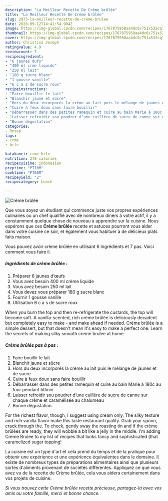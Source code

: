 ```yaml
---
description: "La Meilleur Recette De Crème brûlée"
title: "La Meilleur Recette De Crème brûlée"
slug: 2975-la-meilleur-recette-de-creme-brulee
date: 2020-09-12T14:41:54.904Z
image: https://img-global.cpcdn.com/recipes/1767875958aa4dc0/751x532cq70/creme-brulee-photo-principale-de-la-recette.jpg
thumbnail: https://img-global.cpcdn.com/recipes/1767875958aa4dc0/751x532cq70/creme-brulee-photo-principale-de-la-recette.jpg
cover: https://img-global.cpcdn.com/recipes/1767875958aa4dc0/751x532cq70/creme-brulee-photo-principale-de-la-recette.jpg
author: Christina Joseph
ratingvalue: 4.9
reviewcount: 7
recipeingredient:
- "6 jaunes dufs"
- "400 ml crme liquide"
- "250 ml lait"
- "180 g sucre blanc"
- "1 gousse vanille"
- "6 c a s de sucre roux"
recipeinstructions:
- "Faire bouillir le lait"
- "Blanchir jaune et sûcre"
- "Hors du deux incorporés la crème au lait puis le mélange de jaunes et de sucre"
- "Cuire à feux doux sans faire bouillir"
- "Débarrasser dans des petites ramequin et cuire au bain Marie à 180c au four pendant 50min"
- "Laisser refroidir sou poudrer d’une cuillère de sucre de canne sur chaque crème et caramélisée au chalumeau"
- "Bonne dégustation"
categories:
- Resep
tags:
- crme
- brle

katakunci: crme brle 
nutrition: 278 calories
recipecuisine: Indonesian
preptime: "PT10M"
cooktime: "PT60M"
recipeyield: "2"
recipecategory: Lunch

---
```



![Crème brûlée](https://img-global.cpcdn.com/recipes/1767875958aa4dc0/751x532cq70/creme-brulee-photo-principale-de-la-recette.jpg)

Que vous soyez un étudiant qui commence juste vos propres expériences culinaires ou un chef qualifié avec de nombreux dîners à votre actif, il y a constamment quelque chose de nouveau à apprendre sur la cuisine. Nous espérons que ces <strong> Crème brûlée </strong> recette et astuces pourront vous aider dans votre cuisine ce soir, et également vous habituer à de délicieux plats faits maison.

<!--inarticleads1-->

Vous pouvez avoir crème brûlée en utilisant 6 Ingrédients et 7 pas. Voici comment vous faire il.

##### Ingrédients de crème brûlée :

1. Préparer 6 jaunes d’œufs
1. Vous avez besoin 400 ml crème liquide
1. Vous avez besoin 250 ml lait
1. Vous devez vous préparer 180 g sucre blanc
1. Fournir 1 gousse vanille
1. Utilisation 6 c a s de sucre roux


When you burn the top and then re-refrigerate the custards, the top will become soft. A vanilla-scented, rich crème brûlée is deliciously decadent but completely easy to make - and make ahead if needed. Crème brûlée is a simple dessert, but that doesn&#39;t mean it&#39;s easy to make a perfect one. Learn the secrets of making silky smooth creme brulee at home. 

<!--inarticleads2-->

##### Crème brûlée pas à pas :

1. Faire bouillir le lait
1. Blanchir jaune et sûcre
1. Hors du deux incorporés la crème au lait puis le mélange de jaunes et de sucre
1. Cuire à feux doux sans faire bouillir
1. Débarrasser dans des petites ramequin et cuire au bain Marie à 180c au four pendant 50min
1. Laisser refroidir sou poudrer d’une cuillère de sucre de canne sur chaque crème et caramélisée au chalumeau
1. Bonne dégustation


For the richest flavor, though, I suggest using cream only. The silky texture and rich vanilla flavor make this taste restaurant quality. Grab your spoon, crack through the. To check, gently sway the roasting tin and if the crème brûlées are ready, they will wobble a bit like a jelly in the middle. I&#39;m adding Creme Brulee to my list of recipes that looks fancy and sophisticated (that caramelized sugar topping! 

<!--inarticleads1-->

<p>
La cuisine est un type d'art et cela prend du temps et de la pratique pour obtenir une expérience et une expérience équivalentes dans le domaine. Il existe de nombreux types de préparations alimentaires ainsi que plusieurs sortes d'aliments provenant de sociétés différentes. Appliquez ce que vous avez vu de la recette de Crème brûlée, cela vous aidera certainement dans vos projets de cuisine.
</p>

<p>
<i>Si vous trouvez cette Crème brûlée recette précieuse, partagez-la avec vos amis ou votre famille, merci et bonne chance.</i>
</p>

